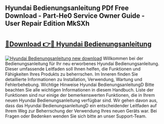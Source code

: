 ## Hyundai Bedienungsanleitung PDf Free Download - Part-He0 Service Owner Guide - User Repair Edition MkSXh

# <h2><a href="http://df1uqk.blite.top/?on=Hyundai+Bedienungsanleitung">🔗Download 👉🔴 Hyundai Bedienungsanleitung</a></h2>

[![Hyundai Bedienungsanleitung new download](https://i.imgur.com/lujVjoI.png)](http://df1uqk.blite.top/?on=Hyundai+Bedienungsanleitung)
Willkommen bei der Bedienungsanleitung für Ihr neu erworbenes Hyundai Bedienungsanleitung. Dieser umfassende Leitfaden soll Ihnen helfen, die Funktionen und Fähigkeiten Ihres Produkts zu beherrschen. Im Inneren finden Sie detaillierte Informationen zu Installation, Verwendung, Wartung und Fehlerbehebung. Wichtige Hinweise Hyundai BedienungsanleitungD Bitte beachten Sie alle wichtigen Informationen in diesem Handbuch. Liste der Funktionen sind nur einige der bemerkenswerten Funktionen, die in Ihrem neuen Hyundai Bedienungsanleitung verfügbar sind. Wir gehen davon aus, dass das Hyundai BedienungsanleitungD ein entscheidender Leitfaden auf Ihrem Weg zur Beherrschung der Verwendung Ihres neuen Geräts war. Bei Fragen oder Bedenken wenden Sie sich bitte an unser Support-Team.
